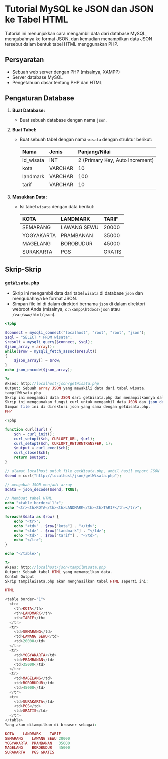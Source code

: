 #   Tutorial MySQL ke JSON dan JSON ke Tabel HTML

Tutorial ini menunjukkan cara mengambil data dari database MySQL, mengubahnya ke format JSON, dan kemudian menampilkan data JSON tersebut dalam bentuk tabel HTML menggunakan PHP.

##   Persyaratan

* Sebuah web server dengan PHP (misalnya, XAMPP)
* Server database MySQL
* Pengetahuan dasar tentang PHP dan HTML

##   Pengaturan Database

1.  **Buat Database:**
    * Buat sebuah database dengan nama `json`.

2.  **Buat Tabel:**
    * Buat sebuah tabel dengan nama `wisata` dengan struktur berikut:

        Nama        |   Jenis    |   Panjang/Nilai
        :---        |   :---     |   :---
        id_wisata   |   INT      |   2 (Primary Key, Auto Increment)
        kota        |   VARCHAR  |   10
        landmark    |   VARCHAR  |   100
        tarif       |   VARCHAR  |   10

3.  **Masukkan Data:**
    * Isi tabel `wisata` dengan data berikut:

        KOTA        |   LANDMARK    |   TARIF
        :---        |   :---        |   :---
        SEMARANG    |   LAWANG SEWU |   20000
        YOGYAKARTA  |   PRAMBANAN   |   35000
        MAGELANG    |   BOROBUDUR   |   45000
        SURAKARTA   |   PGS         |   GRATIS

##   Skrip-Skrip

###   `getWisata.php`

* Skrip ini mengambil data dari tabel `wisata` di database `json` dan mengubahnya ke format JSON.
* Simpan file ini di dalam direktori bernama `json` di dalam direktori webroot Anda (misalnya, `c:\xampp\htdocs\json` atau `/var/www/html/json`).

```php
<?php

$connect = mysqli_connect("localhost", "root", "root", "json");
$sql = "SELECT * FROM wisata";
$result = mysqli_query($connect, $sql);
$json_array = array();
while($row = mysqli_fetch_assoc($result))
{
    $json_array[] = $row;
}
echo json_encode($json_array);

?>
Akses: http://localhost/json/getWisata.php
Output: Sebuah array JSON yang mewakili data dari tabel wisata.
tampilWisata.php
Skrip ini mengambil data JSON dari getWisata.php dan menampilkannya dalam tabel HTML.
Skrip ini menggunakan fungsi curl untuk mengambil data JSON dan json_decode untuk mengubahnya menjadi array PHP.
Simpan file ini di direktori json yang sama dengan getWisata.php.
PHP

<?php

function curl($url) {
    $ch = curl_init();
    curl_setopt($ch, CURLOPT_URL, $url);
    curl_setopt($ch, CURLOPT_RETURNTRANSFER, 1);
    $output = curl_exec($ch);
    curl_close($ch);
    return $output;
}

// alamat localhost untuk file getWisata.php, ambil hasil export JSON
$send = curl("http://localhost/json/getWisata.php");

// mengubah JSON menjadi array
$data = json_decode($send, TRUE);

// Membuat tabel HTML
echo "<table border='1'>";
echo "<tr><th>KOTA</th><th>LANDMARK</th><th>TARIF</th></tr>";

foreach($data as $row) {
    echo "<tr>";
    echo "<td>" . $row["kota"] . "</td>";
    echo "<td>" . $row["landmark"] . "</td>";
    echo "<td>" . $row["tarif"] . "</td>";
    echo "</tr>";
}

echo "</table>";

?>
Akses: http://localhost/json/tampilWisata.php
Output: Sebuah tabel HTML yang menampilkan data.
Contoh Output
Skrip tampilWisata.php akan menghasilkan tabel HTML seperti ini:

HTML

<table border="1">
  <tr>
    <th>KOTA</th>
    <th>LANDMARK</th>
    <th>TARIF</th>
  </tr>
  <tr>
    <td>SEMARANG</td>
    <td>LAWANG SEWU</td>
    <td>20000</td>
  </tr>
  <tr>
    <td>YOGYAKARTA</td>
    <td>PRAMBANAN</td>
    <td>35000</td>
  </tr>
  <tr>
    <td>MAGELANG</td>
    <td>BOROBUDUR</td>
    <td>45000</td>
  </tr>
  <tr>
    <td>SURAKARTA</td>
    <td>PGS</td>
    <td>GRATIS</td>
  </tr>
</table>
Yang akan ditampilkan di browser sebagai:

KOTA	LANDMARK	TARIF
SEMARANG	LAWANG SEWU	20000
YOGYAKARTA	PRAMBANAN	35000
MAGELANG	BOROBUDUR	45000
SURAKARTA	PGS	GRATIS
